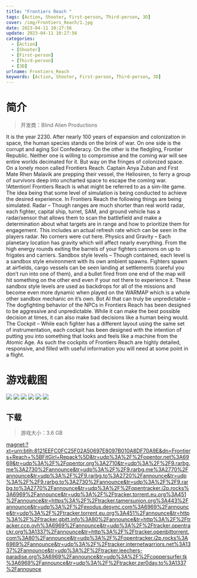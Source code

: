 ```yaml
---
title: "Frontiers Reach "
tags: [Action, Shooter, First-person, Third-person, 3D]
cover: /img/Frontiers_Reach/1.jpg
date: 2023-04-11 10:27:56
update: 2023-04-11 10:27:56
categories: 
  - [Action]
  - [Shooter]
  - [First-person]
  - [Third-person]
  - [3D]
urlname: Frontiers_Reach
keywords: [Action, Shooter, First-person, Third-person, 3D]
---
```

# 简介

> 开发商：Blind Alien Productions

It is the year 2230.
After nearly 100 years of expansion and colonization in space, the human species stands on the brink of war. On one side is the corrupt and aging Sol Confederacy. On the other is the fledgling, Frontier Republic. Neither one is willing to compromise and the coming war will see entire worlds decimated for it.
But way on the fringes of colonized space. On a lonely moon called Frontiers Reach. Captain Anya Zuban and First Mate Rhen Malavik are prepping their vessel, the Heliosiren, to ferry a group of survivors deep into uncharted space to escape the coming war.
!Attention! Frontiers Reach is what might be referred to as a sim-lite game. The idea being that some level of simulation is being conducted to achieve the desired experience. In Frontiers Reach the following things are being simulated.
Radar – Though ranges are much shorter than real world radar, each fighter, capital ship, turret, SAM, and ground vehicle has a radar/sensor that allows them to scan the battlefield and make a determination about what targets are in range and how to prioritize them for engagement. This includes an actual refresh rate which can be seen in the players radar. No corners were cut here.
Physics and Gravity – Each planetary location has gravity which will affect nearly everything. From the high energy rounds exiting the barrels of your fighters cannons on up to frigates and carriers.
Sandbox style levels – Though contained, each level is a sandbox style environment with its own ambient spawns. Fighters spawn at airfields, cargo vessels can be seen landing at settlements (careful you don’t run into one of them), and a bullet fired from one end of the map will hit something on the other end even if your not there to experience it. These sandbox style levels are used as backdrops for all of the missions and become even more dynamic when played on the WARMAP which is a whole other sandbox mechanic on it’s own.
Bot AI that can truly be unpredictable – The dogfighting behavior of the NPCs in Frontiers Reach has been designed to be aggressive and unpredictable. While it can make the best possible decision at times, it can also make bad decisions like a human being would.
The Cockpit – While each fighter has a different layout using the same set of instrumentation, each cockpit has been designed with the intention of putting you into something that looks and feels like a machine from the Atomic Age. As such the cockpits of Frontiers Reach are highly detailed, responsive, and filled with useful information you will need at some point in a flight.

# 游戏截图

![](/img/Frontiers_Reach/2.jpg)
![](/img/Frontiers_Reach/3.jpg)
![](/img/Frontiers_Reach/4.jpg)
![](/img/Frontiers_Reach/5.jpg)
![](/img/Frontiers_Reach/6.jpg)
![](/img/Frontiers_Reach/7.jpg)


## 下载

> 游戏大小：3.6 GB

[magnet:?xt=urn:btih:8121EEFC0FC25F02A50697E8097B010A8DF70A9E&amp;dn=Frontiers+Reach+%5BFitGirl+Repack%5D&amp;tr=udp%3A%2F%2Fopentor.net%3A6969&amp;tr=udp%3A%2F%2Fopentor.org%3A2710&amp;tr=udp%3A%2F%2F9.rarbg.me%3A2730%2Fannounce&amp;tr=udp%3A%2F%2F9.rarbg.me%3A2770%2Fannounce&amp;tr=udp%3A%2F%2F9.rarbg.to%3A2720%2Fannounce&amp;tr=udp%3A%2F%2F9.rarbg.to%3A2730%2Fannounce&amp;tr=udp%3A%2F%2F9.rarbg.to%3A2770%2Fannounce&amp;tr=udp%3A%2F%2Fopentracker.i2p.rocks%3A6969%2Fannounce&amp;tr=udp%3A%2F%2Ftracker.torrent.eu.org%3A451%2Fannounce&amp;tr=https%3A%2F%2Ftracker.tamersunion.org%3A443%2Fannounce&amp;tr=udp%3A%2F%2Fexodus.desync.com%3A6969%2Fannounce&amp;tr=udp%3A%2F%2Ftracker.torrent.eu.org%3A451%2Fannounce&amp;tr=http%3A%2F%2Ftracker.gbitt.info%3A80%2Fannounce&amp;tr=http%3A%2F%2Ftracker.ccp.ovh%3A6969%2Fannounce&amp;tr=udp%3A%2F%2Ftracker.opentrackr.org%3A1337%2Fannounce&amp;tr=http%3A%2F%2Ftracker.openbittorrent.com%3A80%2Fannounce&amp;tr=udp%3A%2F%2Fopentracker.i2p.rocks%3A6969%2Fannounce&amp;tr=udp%3A%2F%2Ftracker.internetwarriors.net%3A1337%2Fannounce&amp;tr=udp%3A%2F%2Ftracker.leechers-paradise.org%3A6969%2Fannounce&amp;tr=udp%3A%2F%2Fcoppersurfer.tk%3A6969%2Fannounce&amp;tr=udp%3A%2F%2Ftracker.zer0day.to%3A1337%2Fannounce](magnet:?xt=urn:btih:8121EEFC0FC25F02A50697E8097B010A8DF70A9E&amp;dn=Frontiers+Reach+%5BFitGirl+Repack%5D&amp;tr=udp%3A%2F%2Fopentor.net%3A6969&amp;tr=udp%3A%2F%2Fopentor.org%3A2710&amp;tr=udp%3A%2F%2F9.rarbg.me%3A2730%2Fannounce&amp;tr=udp%3A%2F%2F9.rarbg.me%3A2770%2Fannounce&amp;tr=udp%3A%2F%2F9.rarbg.to%3A2720%2Fannounce&amp;tr=udp%3A%2F%2F9.rarbg.to%3A2730%2Fannounce&amp;tr=udp%3A%2F%2F9.rarbg.to%3A2770%2Fannounce&amp;tr=udp%3A%2F%2Fopentracker.i2p.rocks%3A6969%2Fannounce&amp;tr=udp%3A%2F%2Ftracker.torrent.eu.org%3A451%2Fannounce&amp;tr=https%3A%2F%2Ftracker.tamersunion.org%3A443%2Fannounce&amp;tr=udp%3A%2F%2Fexodus.desync.com%3A6969%2Fannounce&amp;tr=udp%3A%2F%2Ftracker.torrent.eu.org%3A451%2Fannounce&amp;tr=http%3A%2F%2Ftracker.gbitt.info%3A80%2Fannounce&amp;tr=http%3A%2F%2Ftracker.ccp.ovh%3A6969%2Fannounce&amp;tr=udp%3A%2F%2Ftracker.opentrackr.org%3A1337%2Fannounce&amp;tr=http%3A%2F%2Ftracker.openbittorrent.com%3A80%2Fannounce&amp;tr=udp%3A%2F%2Fopentracker.i2p.rocks%3A6969%2Fannounce&amp;tr=udp%3A%2F%2Ftracker.internetwarriors.net%3A1337%2Fannounce&amp;tr=udp%3A%2F%2Ftracker.leechers-paradise.org%3A6969%2Fannounce&amp;tr=udp%3A%2F%2Fcoppersurfer.tk%3A6969%2Fannounce&amp;tr=udp%3A%2F%2Ftracker.zer0day.to%3A1337%2Fannounce)